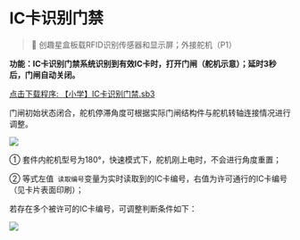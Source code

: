 # IC卡识别门禁

> 🧰  创趣星盒板载RFID识别传感器和显示屏；外接舵机（P1）

**功能：IC卡识别门禁系统识别到有效IC卡时，打开门闸（舵机示意）；延时3秒后，门闸自动关闭。**

<a href="/tutorial/starbox_sj/sb3/【小学】IC卡识别门禁.sb3">点击下载程序: 【小学】IC卡识别门禁.sb3</a>

门闸初始状态闭合，舵机停滞角度可根据实际门闸结构件与舵机转轴连接情况进行调整。


<img src="/images/docimg/【小学】IC卡识别门禁.png" >

① 套件内舵机型号为180°，快速模式下，舵机刚上电时，不会进行角度重置；

② 等式左值` 读取编号`变量为实时读取到的IC卡编号，右值为许可通行的IC卡编号（见卡片表面印刷）；

若存在多个被许可的IC卡编号，可调整判断条件如下：

<img src="/images/docimg/【小学】IC卡识别门禁2.png" >

